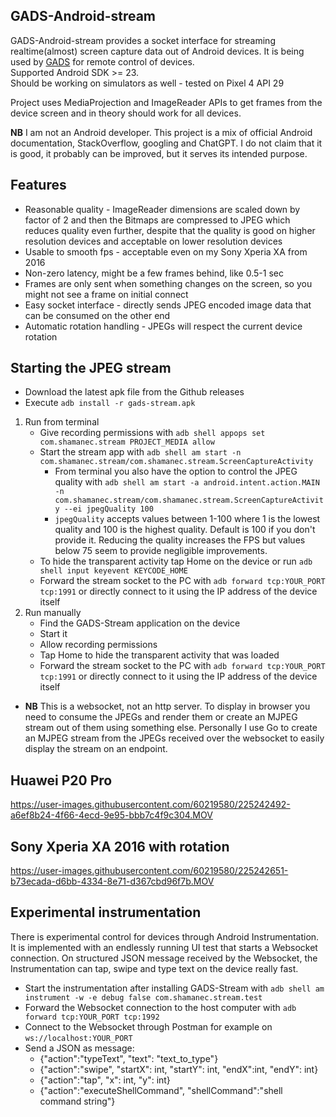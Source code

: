 ## GADS-Android-stream

GADS-Android-stream provides a socket interface for streaming realtime(almost) screen capture data out of Android devices. It is being used by [GADS](https://github.com/shamanec/GADS) for remote control of devices.  
Supported Android SDK >= 23.  
Should be working on simulators as well - tested on Pixel 4 API 29

Project uses MediaProjection and ImageReader APIs to get frames from the device screen and in theory should work for all devices.

**NB** I am not an Android developer. This project is a mix of official Android documentation, StackOverflow, googling and ChatGPT. I do not claim that it is good, it probably can be improved, but it serves its intended purpose.  

## Features
* Reasonable quality - ImageReader dimensions are scaled down by factor of 2 and then the Bitmaps are compressed to JPEG which reduces quality even further, despite that the quality is good on higher resolution devices and acceptable on lower resolution devices  
* Usable to smooth fps - acceptable even on my Sony Xperia XA from 2016
* Non-zero latency, might be a few frames behind, like 0.5-1 sec
* Frames are only sent when something changes on the screen, so you might not see a frame on initial connect
* Easy socket interface - directly sends JPEG encoded image data that can be consumed on the other end  
* Automatic rotation handling - JPEGs will respect the current device rotation

## Starting the JPEG stream
* Download the latest apk file from the Github releases
* Execute `adb install -r gads-stream.apk`  
1. Run from terminal  
   * Give recording permissions with `adb shell appops set com.shamanec.stream PROJECT_MEDIA allow`  
   * Start the stream app with `adb shell am start -n com.shamanec.stream/com.shamanec.stream.ScreenCaptureActivity`  
     * From terminal you also have the option to control the JPEG quality with `adb shell am start -a android.intent.action.MAIN -n com.shamanec.stream/com.shamanec.stream.ScreenCaptureActivity --ei jpegQuality 100`  
     * `jpegQuality` accepts values between 1-100 where 1 is the lowest quality and 100 is the highest quality. Default is 100 if you don't provide it. Reducing the quality increases the FPS but values below 75 seem to provide negligible improvements.  
   * To hide the transparent activity tap Home on the device or run `adb shell input keyevent KEYCODE_HOME`  
   * Forward the stream socket to the PC with `adb forward tcp:YOUR_PORT tcp:1991` or directly connect to it using the IP address of the device itself  
2. Run manually  
   * Find the GADS-Stream application on the device  
   * Start it  
   * Allow recording permissions  
   * Tap Home to hide the transparent activity that was loaded  
   * Forward the stream socket to the PC with `adb forward tcp:YOUR_PORT tcp:1991` or directly connect to it using the IP address of the device itself  
* **NB** This is a websocket, not an http server. To display in browser you need to consume the JPEGs and render them or create an MJPEG stream out of them using something else. Personally I use Go to create an MJPEG stream from the JPEGs received over the websocket to easily display the stream on an endpoint.  

## Huawei P20 Pro

https://user-images.githubusercontent.com/60219580/225242492-a6ef8b24-4f66-4ecd-9e95-bbb7c4f9c304.MOV

## Sony Xperia XA 2016 with rotation

https://user-images.githubusercontent.com/60219580/225242651-b73ecada-d6bb-4334-8e71-d367cbd96f7b.MOV

## Experimental instrumentation
There is experimental control for devices through Android Instrumentation. It is implemented with an endlessly running UI test that starts a Websocket connection. On structured JSON message received by the Websocket, the Instrumentation can tap, swipe and type text on the device really fast.  
* Start the instrumentation after installing GADS-Stream with `adb shell am instrument -w -e debug false com.shamanec.stream.test`  
* Forward the Websocket connection to the host computer with `adb forward tcp:YOUR_PORT tcp:1992`  
* Connect to the Websocket through Postman for example on `ws://localhost:YOUR_PORT`  
* Send a JSON as message:  
  * {"action":"typeText", "text": "text_to_type"}  
  * {"action":"swipe", "startX": int, "startY": int, "endX":int, "endY": int}  
  * {"action":"tap", "x": int, "y": int}  
  * {"action":"executeShellCommand", "shellCommand":"shell command string"}
